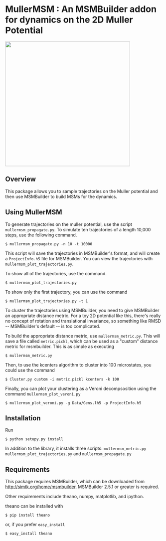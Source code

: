 MullerMSM : An MSMBuilder addon for dynamics on the 2D Muller Potential
=========

<img width="400" height="400" src=https://raw.github.com/rmcgibbo/mullermsm/master/potential.png></src>


Overview
--------
This package allows you to sample trajectories on the Muller potential
and then use MSMBuilder to build MSMs for the dynamics.


Using MullerMSM
---------------

To generate trajectories on the muller potential, use the script `mullermsm_propagate.py`. To simulate ten trajectories of a length 10,000 steps, use the following command.
    
	$ mullermsm_propagate.py -n 10 -t 10000

This script will save the trajectories in MSMBuilder's format, and will
create a `ProjectInfo.h5` file for MSMBuilder. You can view the
trajectories with `mullermsm_plot_trajectories.py`.

To show all of the trajectories, use the command.

    $ mullermsm_plot_trajectories.py
	
To show only the first trajectory, you can use the command

    $ mullermsm_plot_trajectories.py -t 1

To cluster the trajectories using MSMBuilder, you need to give MSMBuilder
an appropriate distance metric. For a toy 2D potential like this, there's
really no concept of rotation and translational invariance, so something like
RMSD -- MSMBuilder's default -- is too complicated.

To build the appropriate distance metric, use `mullermsm_metric.py`. This will
save a file called `metric.pickl`, which can be used as a "custom" distance metric
for msmbuilder. This is as simple as executing

    $ mullermsm_metric.py


Then, to use the kcenters algorithm to cluster into 100 microstates, you could
use the command

    $ Cluster.py custom -i metric.pickl kcenters -k 100


Finally, you can plot your clustering as a Veroni decompsosition using the command `mullermsm_plot_veroni.py`

    $ mullermsm_plot_veroni.py -g Data/Gens.lh5 -p ProjectInfo.h5



Installation
------------

Run

    $ python setupy.py install
    
In addition to the library, it installs three scripts: `mullermsm_metric.py`
`mullermsm_plot_trajectories.py` and `mullermsm_propagate.py`

Requirements 
-----------

This package requires MSMBuilder, which can be downloaded from http://simtk.org/home/msmbuilder.
MSMBuilder 2.5.1 or greater is required.

Other requirements include theano, numpy, matplotlib, and ipython.

theano can be installed with

    $ pip install theano
    
or, if you prefer `easy_install`

    $ easy_install theano

